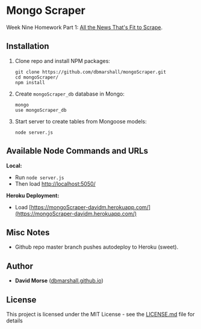 # Mongo Scraper

Week Nine Homework Part 1: [All the News That's Fit to Scrape](http://ucb.bootcampcontent.com/UCB-Coding-Bootcamp/09-11-2017-UCB-Class-Repository-FSF-FT/blob/master/09-week/homework/part-1/homework_instructions.md).

## Installation

1. Clone repo and install NPM packages:

    ```
    git clone https://github.com/dbmarshall/mongoScraper.git
    cd mongoScraper/
    npm install 
    ```

3. Create `mongoScraper_db` database in Mongo: 

    ```
    mongo
    use mongoScraper_db
    ```

4. Start server to create tables from Mongoose models:

    ```
    node server.js
    ```

## Available Node Commands and URLs

**Local:** 

* Run `node server.js` 
* Then load [http://localhost:5050/](http://localhost:5050/)

**Heroku Deployment:** 

* Load [https://mongoScraper-davidm.herokuapp.com/](https://mongoScraper-davidm.herokuapp.com/)

## Misc Notes

* Github repo master branch pushes autodeploy to Heroku (sweet).

## Author

* **David Morse** ([dbmarshall.github.io](https://dbmarshall.github.io))

## License

This project is licensed under the MIT License - see the [LICENSE.md](LICENSE.md) file for details

